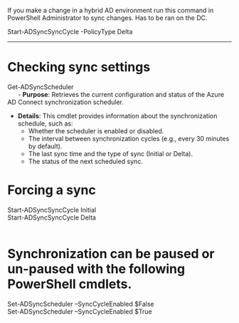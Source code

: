If you make a change in a hybrid AD environment run this command in PowerShell Administrator to sync changes. Has to be ran on the DC.

Start-ADSyncSyncCycle -PolicyType Delta

---

# Checking sync settings  
Get-ADSyncScheduler  
       - **Purpose**: Retrieves the current configuration and status of the Azure AD Connect synchronization scheduler.
- **Details**: This cmdlet provides information about the synchronization schedule, such as:
    - Whether the scheduler is enabled or disabled.
    - The interval between synchronization cycles (e.g., every 30 minutes by default).
    - The last sync time and the type of sync (Initial or Delta).
    - The status of the next scheduled sync.
# Forcing a sync  
Start-ADSyncSyncCycle Initial  
Start-ADSyncSyncCycle Delta  
       
# Synchronization can be paused or un-paused with the following PowerShell cmdlets.  
Set-ADSyncScheduler –SyncCycleEnabled $False  
Set-ADSyncScheduler –SyncCycleEnabled $True
